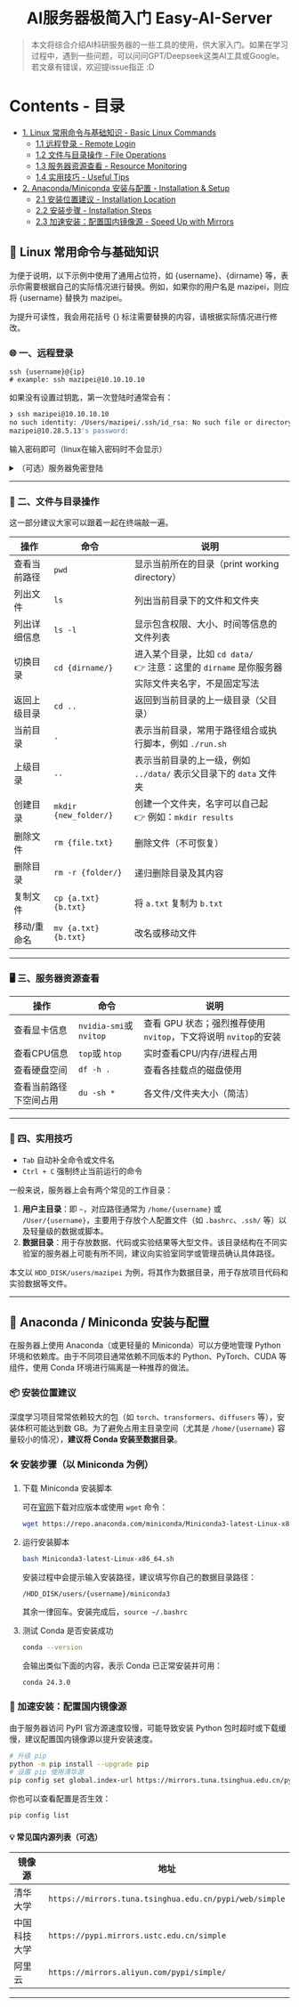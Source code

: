 <h1 align="center">AI服务器极简入门 Easy-AI-Server</h1>

<p align="center"> </p>

> 本文将综合介绍AI科研服务器的一些工具的使用，供大家入门。如果在学习过程中，遇到一些问题，可以问问GPT/Deepseek这类AI工具或Google。若文章有错误，欢迎提issue指正 :D

# Contents - 目录

<nav>
  <ul>
    <li><a href="#linux">1. Linux 常用命令与基础知识 - Basic Linux Commands</a>
      <ul>
        <li><a href="#remote-login">1.1 远程登录 - Remote Login</a></li>
        <li><a href="#file-operations">1.2 文件与目录操作 - File Operations</a></li>
        <li><a href="#resource-monitoring">1.3 服务器资源查看 - Resource Monitoring</a></li>
        <li><a href="#tips">1.4 实用技巧 - Useful Tips</a></li>
      </ul>
    </li>
    <li><a href="#conda">2. Anaconda/Miniconda 安装与配置 - Installation & Setup</a>
      <ul>
        <li><a href="#installation-location">2.1 安装位置建议 - Installation Location</a></li>
        <li><a href="#installation-steps">2.2 安装步骤 - Installation Steps</a></li>
        <li><a href="#speed-up">2.3 加速安装：配置国内镜像源 - Speed Up with Mirrors</a></li>
      </ul>
    </li>
  </ul>
</nav>

## 🐧 Linux 常用命令与基础知识

为便于说明，以下示例中使用了通用占位符，如 {username}、{dirname} 等，表示你需要根据自己的实际情况进行替换。例如，如果你的用户名是 mazipei，则应将 {username} 替换为 mazipei。

为提升可读性，我会用花括号 {} 标注需要替换的内容，请根据实际情况进行修改。

### 🌐 一、远程登录

```
ssh {username}@{ip}
# example: ssh mazipei@10.10.10.10
```

如果没有设置过钥匙，第一次登陆时通常会有：

```bash
❯ ssh mazipei@10.10.10.10
no such identity: /Users/mazipei/.ssh/id_rsa: No such file or directory
mazipei@10.28.5.13's password:
```

输入密码即可（linux在输入密码时不会显示）

<details>
<summary>（可选）服务器免密登陆</summary>

每次登录服务器都需要输入密码，比较麻烦。可以通过设置 SSH 密钥实现免密登录：

1. 在本地生成 SSH 密钥对

   ```bash
   ssh-keygen -t rsa -b 4096 -C {"your_email@example.com"}

   # example: ssh-keygen -t rsa -b 4096 -C 123456@qq.com
   ```

   回车后系统会提示你保存路径，默认是：

   ```
   /Users/{username}/.ssh/id_rsa
   ```

   可以直接回车使用默认路径，或者输入你自定义的路径。接着提示你设置密码，可以直接回车跳过。

   生成成功后，会看到两份文件：

   - /Users/{username}/.ssh/id_rsa：私钥（不要泄露）
   - /Users/{username}/.ssh/id_rsa.pub：公钥（可以共享给服务器）
2. 将公钥上传到服务器
   运行以下命令，把公钥追加到服务器的 `/Users/{username}/.ssh/authorized_keys` 文件中：

   ```
   ssh-copy-id {username}@{ip}
   ```

   如果你使用的是自定义密钥路径，可以加 `-i` 参数：

   ```
   ssh-copy-id -i {your_path}/id_rsa.pub {username}@{ip}
   ```
3. 测试免密登录

   ```bash
   ssh {username}@{ip}
   ```

   如果不再提示输入密码，则说明配置成功。

**🧠 附加技巧：多服务器共享一个 SSH 密钥**
如果你有多台服务器，其实无需为每台都生成不同的密钥。只要将同一个公钥添加到每台服务器的 `~/.ssh/authorized_keys` 中，即可通过 同一个私钥实现免密登录多个服务器。
为方便管理和免密登录，可以在本地的 ~/.ssh/config 文件中添加如下配置：

```bash
# ~/.ssh/config

Host {alias1}
    HostName {ip_address1}
    User {username1}
    IdentityFile {private_key_path}

Host {alias2}
    HostName {ip_address2}
    User {username2}
    IdentityFile {private_key_path}
```

例如：

```bash
Host 3090
    HostName 10.10.10.10
    User mazipei
    IdentityFile ~/.ssh/id_rsa

Host 4090
    HostName 10.10.10.11
    User zipeima
    IdentityFile ~/.ssh/id_rsa
```

然后你就可以通过以下命令直接登录：

```
ssh 3090
ssh 4090
```

或者用vscode：

https://github.com/user-attachments/assets/4e5686ab-5496-44ee-83c3-c5b160802701

</details>

---

### 📁 二、文件与目录操作

这一部分建议大家可以跟着一起在终端敲一遍。

| 操作         | 命令                    | 说明                                                                                                     |
| ------------ | ----------------------- | -------------------------------------------------------------------------------------------------------- |
| 查看当前路径 | `pwd`                 | 显示当前所在的目录（print working directory）                                                            |
| 列出文件     | `ls`                  | 列出当前目录下的文件和文件夹                                                                             |
| 列出详细信息 | `ls -l`               | 显示包含权限、大小、时间等信息的文件列表                                                                 |
| 切换目录     | `cd {dirname/}`       | 进入某个目录，比如 `cd data/` <br />👉 注意：这里的 `dirname` 是你服务器实际文件夹名字，不是固定写法 |
| 返回上级目录 | `cd ..`               | 返回到当前目录的上一级目录（父目录）                                                                     |
| 当前目录     | `.`                   | 表示当前目录，常用于路径组合或执行脚本，例如 `./run.sh`                                                |
| 上级目录     | `..`                  | 表示当前目录的上一级，例如 `../data/` 表示父目录下的 `data` 文件夹                                   |
| 创建目录     | `mkdir {new_folder/}` | 创建一个文件夹，名字可以自己起<br />👉 例如：`mkdir results`                                           |
| 删除文件     | `rm {file.txt}`       | 删除文件（不可恢复）                                                                                     |
| 删除目录     | `rm -r {folder/}`     | 递归删除目录及其内容                                                                                     |
| 复制文件     | `cp {a.txt} {b.txt}`  | 将 `a.txt` 复制为 `b.txt`                                                                            |
| 移动/重命名  | `mv {a.txt} {b.txt}`  | 改名或移动文件                                                                                           |

---

### 🖥 三、服务器资源查看

| 操作                   | 命令                        | 说明                                                                |
| ---------------------- | --------------------------- | ------------------------------------------------------------------- |
| 查看显卡信息           | `nvidia-smi`或 `nvitop` | 查看 GPU 状态；强烈推荐使用 `nvitop`，下文将说明 `nvitop`的安装 |
| 查看CPU信息            | `top`或 `htop`          | 实时查看CPU/内存/进程占用                                           |
| 查看硬盘空间           | `df -h .`                 | 查看各挂载点的磁盘使用                                              |
| 查看当前路径下空间占用 | `du -sh *`                | 各文件/文件夹大小（简洁）                                           |

---

### 🧼 四、实用技巧

* `Tab` 自动补全命令或文件名
* `Ctrl + C` 强制终止当前运行的命令

一般来说，服务器上会有两个常见的工作目录：

1. **用户主目录**：即 `~`，对应路径通常为 `/home/{username}` 或 `/User/{username}`，主要用于存放个人配置文件（如 `.bashrc`、`.ssh/` 等）以及轻量级的数据或脚本。
2. **数据目录**：用于存放数据、代码或实验结果等大型文件。该目录结构在不同实验室的服务器上可能有所不同，建议向实验室同学或管理员确认具体路径。

本文以 `HDD_DISK/users/mazipei` 为例，将其作为数据目录，用于存放项目代码和实验数据等文件。

---

## 🐍 Anaconda / Miniconda 安装与配置

在服务器上使用 Anaconda（或更轻量的 Miniconda）可以方便地管理 Python 环境和依赖库。由于不同项目通常依赖不同版本的 Python、PyTorch、CUDA 等组件，使用 Conda 环境进行隔离是一种推荐的做法。

### 📦 安装位置建议

深度学习项目常常依赖较大的包（如 `torch`、`transformers`、`diffusers` 等），安装体积可能达到数 GB。为了避免占用主目录空间（尤其是 `/home/{username}` 容量较小的情况），**建议将 Conda 安装至数据目录**。

### 🛠 安装步骤（以 Miniconda 为例）

1. 下载 Miniconda 安装脚本
   
   可在[官网](https://www.anaconda.com/docs/getting-started/miniconda/main)下载对应版本或使用 `wget` 命令：

   ```bash
   wget https://repo.anaconda.com/miniconda/Miniconda3-latest-Linux-x86_64.sh
   ```
2. 运行安装脚本

   ```bash
   bash Miniconda3-latest-Linux-x86_64.sh
   ```

   安装过程中会提示输入安装路径，建议填写你自己的数据目录路径：

   ```
   /HDD_DISK/users/{username}/miniconda3
   ```

   其余一律回车。安装完成后，`source ~/.bashrc`
3. 测试 Conda 是否安装成功

   ```bash
   conda --version
   ```

   会输出类似下面的内容，表示 Conda 已正常安装并可用：

   ```bash
   conda 24.3.0
   ```

### 🚀 加速安装：配置国内镜像源

由于服务器访问 PyPI 官方源速度较慢，可能导致安装 Python 包时超时或下载缓慢，建议配置国内镜像源以提升安装速度。

```bash
# 升级 pip
python -m pip install --upgrade pip
# 设置 pip 使用清华源
pip config set global.index-url https://mirrors.tuna.tsinghua.edu.cn/pypi/web/simple
```

你也可以查看配置是否生效：

```bash
pip config list
```

#### 💡 常见国内源列表（可选）

| 镜像源       | 地址                                                     |
| ------------ | -------------------------------------------------------- |
| 清华大学     | `https://mirrors.tuna.tsinghua.edu.cn/pypi/web/simple` |
| 中国科技大学 | `https://pypi.mirrors.ustc.edu.cn/simple`              |
| 阿里云       | `https://mirrors.aliyun.com/pypi/simple/`              |

---
